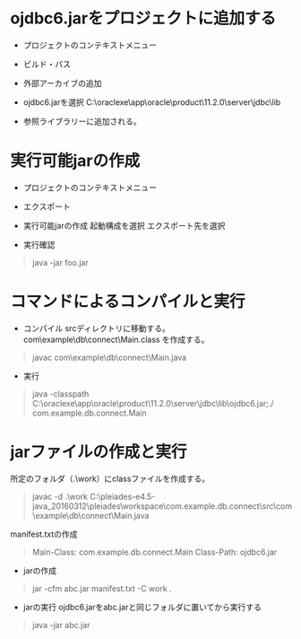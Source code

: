 # ojdbc6.jarをプロジェクトに追加する

* プロジェクトのコンテキストメニュー

* ビルド・パス

* 外部アーカイブの追加

* ojdbc6.jarを選択
C:\oraclexe\app\oracle\product\11.2.0\server\jdbc\lib

* 参照ライブラリーに追加される。


# 実行可能jarの作成

* プロジェクトのコンテキストメニュー

* エクスポート

* 実行可能jarの作成
起動構成を選択
エクスポート先を選択

* 実行確認

> java -jar foo.jar


# コマンドによるコンパイルと実行

* コンパイル
srcディレクトリに移動する。
com\example\db\connect\Main.class を作成する。
> javac com\example\db\connect\Main.java

* 実行
> java -classpath C:\oraclexe\app\oracle\product\11.2.0\server\jdbc\lib\ojdbc6.jar;./ com.example.db.connect.Main


# jarファイルの作成と実行

所定のフォルダ（.\work）にclassファイルを作成する。
> javac -d .\work C:\pleiades-e4.5-java_20160312\pleiades\workspace\com.example.db.connect\src\com\example\db\connect\Main.java


manifest.txtの作成
> Main-Class: com.example.db.connect.Main
> Class-Path: ojdbc6.jar


* jarの作成

> jar -cfm abc.jar manifest.txt -C work .

* jarの実行
ojdbc6.jarをabc.jarと同じフォルダに置いてから実行する
> java -jar abc.jar

